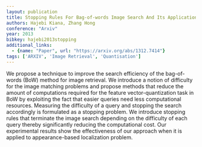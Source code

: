 ```yaml
---
layout: publication
title: Stopping Rules For Bag-of-words Image Search And Its Application In Appearance-based Localization
authors: Hajebi Kiana, Zhang Hong
conference: "Arxiv"
year: 2013
bibkey: hajebi2013stopping
additional_links:
  - {name: "Paper", url: "https://arxiv.org/abs/1312.7414"}
tags: ['ARXIV', 'Image Retrieval', 'Quantisation']
---
```

We propose a technique to improve the search efficiency of the bag-of-words (BoW) method for image retrieval. We introduce a notion of difficulty for the image matching problems and propose methods that reduce the amount of computations required for the feature vector-quantization task in BoW by exploiting the fact that easier queries need less computational resources. Measuring the difficulty of a query and stopping the search accordingly is formulated as a stopping problem. We introduce stopping rules that terminate the image search depending on the difficulty of each query thereby significantly reducing the computational cost. Our experimental results show the effectiveness of our approach when it is applied to appearance-based localization problem.
